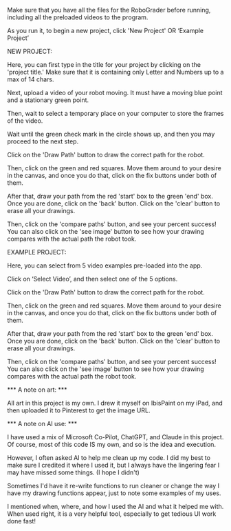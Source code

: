 Make sure that you have all the files for the RoboGrader before running, including all the preloaded videos to the program.

As you run it, to begin a new project, click 'New Project' OR ‘Example Project’



NEW PROJECT:

Here, you can first type in the title for your project by clicking on the 'project title.' Make sure that it is containing only Letter and Numbers up to a max of 14 chars.

Next, upload a video of your robot moving. It must have a moving blue point and a stationary green point. 

Then, wait to select a temporary place on your computer to store the frames of the video. 

Wait until the green check mark in the circle shows up, and then you may proceed to the next step. 

Click on the 'Draw Path' button to draw the correct path for the robot.

Then, click on the green and red squares. Move them around to your desire in the canvas, and once you do that, click on the fix buttons under both of them.

After that, draw your path from the red 'start' box to the green 'end' box. Once you are done, click on the 'back' button. Click on the 'clear' button to erase all your drawings.

Then, click on the 'compare paths' button, and see your percent success! You can also click on the 'see image' button to see how your drawing compares with the actual path the robot took. 



EXAMPLE PROJECT:

Here, you can select from 5 video examples pre-loaded into the app. 

Click on ‘Select Video’, and then select one of the 5 options. 

Click on the 'Draw Path' button to draw the correct path for the robot.

Then, click on the green and red squares. Move them around to your desire in the canvas, and once you do that, click on the fix buttons under both of them.

After that, draw your path from the red 'start' box to the green 'end' box. Once you are done, click on the 'back' button. Click on the 'clear' button to erase all your drawings.

Then, click on the 'compare paths' button, and see your percent success! You can also click on the 'see image' button to see how your drawing compares with the actual path the robot took. 

*** A note on art: ***

All art in this project is my own. I drew it myself on IbisPaint on my iPad, and then uploaded it to Pinterest to get the image URL. 


*** A note on AI use: ***

I have used a mix of Microsoft Co-Pilot, ChatGPT, and Claude in this project. 
Of course, most of this code IS my own, and so is the idea and execution. 

However, I often asked AI to help me clean up my code. I did my best to make sure I credited it
where I used it, but I always have the lingering fear I may have missed some things. (I hope I didn't)

Sometimes I'd have it re-write functions to run cleaner or change the way I have my drawing functions appear, just to note some examples of my uses.

I mentioned when, where, and how I used the AI and what it helped me with. When used right, it is a very helpful tool, especially to 
get tedious UI work done fast!

